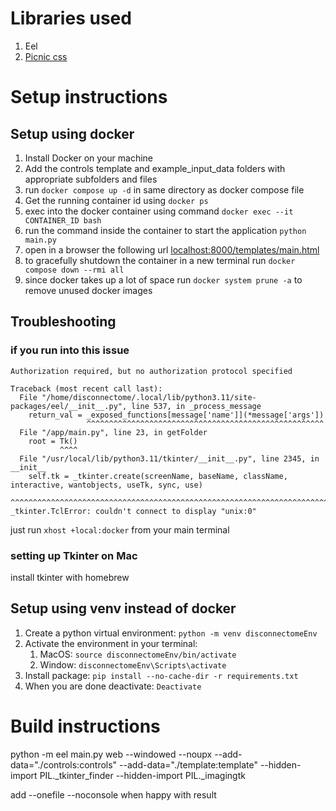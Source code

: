 # Libraries used

1. Eel
2. [Picnic css](https://picnicss.com/)

# Setup instructions

## Setup using docker

1. Install Docker on your machine
2. Add the controls template and example_input_data folders with appropriate subfolders and files
3. run `docker compose up -d` in same directory as docker compose file
4. Get the running container id using `docker ps`
5. exec into the docker container using command `docker exec --it CONTAINER_ID bash`
6. run the command inside the container to start the application `python main.py`
7. open in a browser the following url [localhost:8000/templates/main.html](localhost:8000/templates/main.html)
8. to gracefully shutdown the container in a new terminal run `docker compose down --rmi all`
9. since docker takes up a lot of space run `docker system prune -a` to remove unused docker images

## Troubleshooting

### if you run into this issue

```
Authorization required, but no authorization protocol specified

Traceback (most recent call last):
  File "/home/disconnectome/.local/lib/python3.11/site-packages/eel/__init__.py", line 537, in _process_message
    return_val = _exposed_functions[message['name']](*message['args'])
                 ^^^^^^^^^^^^^^^^^^^^^^^^^^^^^^^^^^^^^^^^^^^^^^^^^^^^^
  File "/app/main.py", line 23, in getFolder
    root = Tk()
           ^^^^
  File "/usr/local/lib/python3.11/tkinter/__init__.py", line 2345, in __init__
    self.tk = _tkinter.create(screenName, baseName, className, interactive, wantobjects, useTk, sync, use)
              ^^^^^^^^^^^^^^^^^^^^^^^^^^^^^^^^^^^^^^^^^^^^^^^^^^^^^^^^^^^^^^^^^^^^^^^^^^^^^^^^^^^^^^^^^^^^
_tkinter.TclError: couldn't connect to display "unix:0"
```

just run `xhost +local:docker` from your main terminal

### setting up Tkinter on Mac

install tkinter with homebrew

## Setup using venv instead of docker

1. Create a python virtual environment: `python -m venv disconnectomeEnv`
2. Activate the environment in your terminal:
   1. MacOS: `source disconnectomeEnv/bin/activate`
   2. Window: `disconnectomeEnv\Scripts\activate`
3. Install package: `pip install --no-cache-dir -r requirements.txt`
4. When you are done deactivate: `Deactivate`

# Build instructions

python -m eel main.py web --windowed --noupx --add-data="./controls:controls" --add-data="./template:template" --hidden-import PIL._tkinter_finder --hidden-import PIL._imagingtk

add --onefile --noconsole when happy with result
